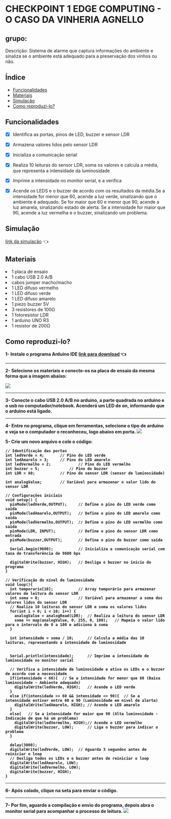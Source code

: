 # CHECKPOINT 1 EDGE COMPUTING - O CASO DA VINHERIA AGNELLO
## grupo: 

Descrição: Sistema de alarme que captura informações do ambiente e sinaliza se o ambiente está adequado para a preservação dos vinhos ou não.
<body>

## Índice
- <a href="#funcionalidades">Funcionalidades</a>
- <a href="#materiais">Materiais</a>
- <a href="#simulação">Simulação</a>
- <a href="#rodar">Como reproduzi-lo?</a>

## Funcionalidades

- [x] Identifica as portas, pinos de LED, buzzer e sensor LDR
- [x] Armazena valores lidos pelo sensor LDR
- [x] Inicializa a comunicação serial 
- [x] Realiza 10 leituras do sensor LDR, soma os valores e calcula a média, que representa a intensidade da luminosidade
- [x] Imprime a intensidade no monitor serial, e a  verifica
- [x] Acende os LEDS e o buzzer de acordo com os resultados da média.Se a intensidade for menor que 60, acende a luz verde, sinalizando que o ambiente é adequado. Se for maior que 60 e menor que 90, acende a luz amarela, sinalizando estado de alerta. Se a intensidade for maior que 90, acende a luz vermelha e o buzzer, sinalizando um problema.


## Simulação
[link da simulação](https://www.tinkercad.com/things/9yLRxcNCyDQ-copy-of-checkpoint-1-edge/editel?tenant=circuits) 👈


## Materiais 
</ol>
    <li> 1 placa de ensaio
    <li> 1 cabo USB 2.0 A/B
    <li> cabos jumper macho/macho
    <li> 1 LED difuso vermelho
    <li> 1 LED difuso verde
    <li> 1 LED difuso amarelo
    <li> 1 piezo buzzer 5V
    <li> 3 resistores de 100Ω
    <li> 1 fotoresistor LDR
    <li> 1 arduino UNO R3
    <li> 1 resistor de 200Ω
</ol>

## Como reproduzi-lo?

<strong>1- Instale o programa Arduino IDE [link para download](https://support.arduino.cc/hc/en-us/articles/360019833020-Download-and-install-Arduino-IDE) 👈

<hr>

<strong>2- Selecione os materiais e conecte-os na placa de ensaio da mesma forma que a imagem abaixo: <strong>

<img src="print.adr.png">

<hr>

<strong> 3- Conecte o cabo USB 2.0 A/B no arduino, a parte quadrada no arduino e o usb no computador/notebook. Acenderá um LED de on, informando que o arduino está ligado.

<hr>

<strong> 4- Entre no programa, clique em ferramentas, selecione o tipo de arduino e veja se o computador o reconheceu, logo abaixo em porta.
<img src="board.arduino.png">

<strong>5- Crie um novo arquivo e cole o código:

```
// Identificação das portas
int ledVerde = 4;		// Pino do LED verde
int ledAmarelo = 3;		// Pino do LED amarelo
int ledVermelho = 2;	        // Pino do LED vermelho
int buzzer = 5;		        // Pino do buzzer
int LDR = A0;			// Pino do sensor LDR (sensor de luminosidade)
	
int analogValue;		// Variável para armazenar o valor lido do sensor LDR

// Configurações iniciais
void setup() {
  pinMode(ledVerde,OUTPUT);		// Define o pino do LED verde como saída
  pinMode(ledAmarelo,OUTPUT);	// Define o pino do LED amarelo como saída
  pinMode(ledVermelho,OUTPUT);	// Define o pino do LED vermelho como saída
  pinMode(LDR, INPUT);			// Define o pino do sensor LDR como entrada
  pinMode(buzzer,OUTPUT);		// Define o pino do buzzer como saída

  Serial.begin(9600);			// Inicializa a comunicação serial com taxa de transferência de 9600 bps
  
  digitalWrite(buzzer, HIGH);	// Desliga o buzzer no início do programa
}

// Verificação do nível de luminosidade
void loop(){
  int temporario[10];			// Array temporário para armazenar valores de leitura do sensor LDR
  int soma = 0;					// Variável para armazenar a soma dos valores lidos do sensor LDR
  // Realiza 10 leituras do sensor LDR e soma os valores lidos
  for(int i = 0; i < 10; i++) {
    analogValue = analogRead(LDR);	// Realiza a leitura do sensor LDR
    soma += map(analogValue, 0, 255, 0, 100);	// Mapeia o valor lido para o intervalo de 0 a 100 e adiciona à soma  
  }

  int intensidade = soma / 10;		// Calcula a média das 10 leituras, representando a intensidade de luminosidade
  
 
  Serial.println(intensidade);		// Imprime a intensidade de luminosidade no monitor serial
  
  // Verifica a intensidade de luminosidade e ativa os LEDs e o buzzer de acordo com a necessidade
  if(intensidade < 60){  // Se a intensidade for menor que 60 (Baixa luminosidade - Ambiente adequado)
    digitalWrite(ledVerde, HIGH);	// Acende o LED verde
  }
  else if(intensidade >= 60 && intensidade <= 90){  // Se a intensidade estiver entre 60 e 90 (Luminosidade em nível de alerta)
    digitalWrite(ledAmarelo, HIGH);	// Acende o LED amarelo
  }
  else{   // Se a intensidade for maior que 90 (Alta luminosidade - Indicação de que há um problema)
    digitalWrite(ledVermelho, HIGH);// Acende o LED vermelho
    digitalWrite(buzzer, LOW);		// Liga o buzzer para indicar o problema
  }
  
  delay(3000);
  digitalWrite(ledVerde, LOW);	// Aguarda 3 segundos antes de reiniciar o loop
  // Desliga todos os LEDs e o buzzer antes de reiniciar o loop
  digitalWrite(ledAmarelo, LOW);
  digitalWrite(ledVermelho, LOW);
  digitalWrite(buzzer, HIGH);
}

```

<hr>

<strong>6- Após colado, clique na seta para enviar o código.

<hr>

<strong>7- Por fim, aguarde a compilação e envio do programa, depois abra o monitor serial para acompanhar o processo de leitura.
<img src="arduino.ide.png">

<strong>

</body>








